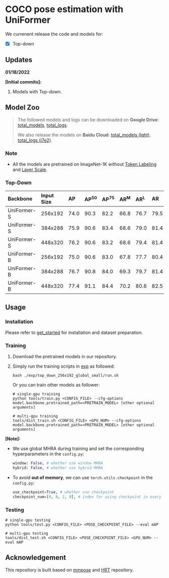 # COCO pose estimation with UniFormer

We currenent release the code and models for:

- [x] Top-down

  


## Updates

**01/18/2022**

**\[Initial commits\]:** 

1. Models with Top-down.

   


## Model Zoo

> The followed models and logs can be downloaded on **Google Drive**: [total_models](https://drive.google.com/drive/folders/14iH-q9BXSY3xGtIzzfudUsnKhoRf000h?usp=sharing), [total_logs](https://drive.google.com/drive/folders/14pmCt-dY_WrkHLxO66hsCuH2bSShs7Jm?usp=sharing). 
>
> We also release the models on **Baidu Cloud**: [total_models (lqht)](https://pan.baidu.com/s/1XqeHNNaxPGdb6BncG4TDCA), [total_logs (j7e2)](https://pan.baidu.com/s/1e-zS3auB_Y7ksCQdUAS6nA).

### Note

- All the models are pretrained on ImageNet-1K without [Token Labeling](https://arxiv.org/abs/2104.10858) and [Layer Scale](https://arxiv.org/abs/2103.17239).

### Top-Down

|   Backbone    | Input Size | AP | AP<sup>50</sup> | AP<sup>75</sup> | AR<sup>M</sup> | AR<sup>L</sup> | AR | FLOPs |                            Model                             |                             Log                              |                            Shell                             |
| :----------- | :-------- | :------------- | :-- | :--- | :---------------------------------------------------------- | :---------------------------------------------------------- | :---------------------------------------------------------- | :------------- | :------------- | :------------- | :------------- |
|  UniFormer-S  | 256x192 | 74.0 | 90.3 | 82.2 | 66.8 | 76.7 | 79.5 | 4.7G | [google](https://drive.google.com/file/d/162R0JuTpf3gpLe1IK6oxRoQK7JSj4ylx/view?usp=sharing) | [google](https://drive.google.com/file/d/15j40u97Db6TA2gMHdn0yFEsDFb5SMBy4/view?usp=sharing) | [run.sh](exp/top_down_256x192_global_small/run.sh)/[config](exp/top_down_256x192_global_small/config.py) |
|  UniFormer-S  | 384x288 | 75.9 | 90.6 | 83.4 | 68.6 | 79.0 | 81.4 | 11.1G | [google](https://drive.google.com/file/d/163vuFkpcgVOthC05jCwjGzo78Nr0eikW/view?usp=sharing) | [google](https://drive.google.com/file/d/15X9M_5cq9RQMgs64Yn9YvV5k5f0zOBHo/view?usp=sharing) | [run.sh](exp/top_down_384x288_global_small/run.sh)/[config](exp/top_down_384x288_global_small/config.py) |
|  UniFormer-S  | 448x320 | 76.2 | 90.6 | 83.2 | 68.6 | 79.4 | 81.4 | 14.8G | [google](https://drive.google.com/file/d/165nQRsT58SXJegcttksHwDn46Fme5dGX/view?usp=sharing) | [google](https://drive.google.com/file/d/15IJjSWp4R5OybMdV2CZEUx_TwXdTMOee/view?usp=sharing) | [run.sh](exp/top_down_448x320_global_small/run.sh)/[config](exp/top_down_448x320_global_small/config.py) |
|  UniFormer-B  | 256x192 | 75.0 | 90.6 | 83.0 | 67.8 | 77.7 | 80.4 | 9.2G | [google](https://drive.google.com/file/d/15tzJaRyEzyWp2mQhpjDbBzuGoyCaJJ-2/view?usp=sharing) | [google](https://drive.google.com/file/d/15jJyTPcJKj_id0PNdytloqt7yjH2M8UR/view?usp=sharing) | [run.sh](exp/top_down_256x192_global_base/run.sh)/[config](exp/top_down_256x192_global_base/config.py) |
| UniFormer-B | 384x288 | 76.7 | 90.8 | 84.0 | 69.3 | 79.7 | 81.4 | 14.8G | [google](https://drive.google.com/file/d/15qtUaOR_C7-vooheJE75mhA9oJQt3gSx/view?usp=sharing) | [google](https://drive.google.com/file/d/15L1Uxo_uRSMlGnOvWzAzkJLKX6Qh_xNw/view?usp=sharing) | [run.sh](exp/top_down_384x288_global_base/run.sh)/[config](exp/top_down_384x288_global_base/config.py) |
| UniFormer-B | 448x320 | 77.4 | 91.1 | 84.4 | 70.2 | 80.6 | 82.5 | 29.6G | [google](https://drive.google.com/file/d/156iNxetiCk8JJz41aFDmFh9cQbCaMk3D/view?usp=sharing) | [google](https://drive.google.com/file/d/15aRpZc2Tie5gsn3_l-aXto1MrC9wyzMC/view?usp=sharing) | [run.sh](exp/top_down_448x320_global_base/run.sh)/[config](exp/top_down_448x320_global_base/config.py) |

## Usage

### Installation

Please refer to [get_started](https://github.com/open-mmlab/mmpose/blob/master/docs/en/getting_started.md) for installation and dataset preparation.

### Training

1. Download the pretrained models in our repository.

2. Simply run the training scripts in [exp](exp) as followed:

   ```shell
   bash ./exp/top_down_256x192_global_small/run.sh
   ```

   Or you can train other models as follower:

   ```shell
   # single-gpu training
   python tools/train.py <CONFIG_FILE> --cfg-options model.backbone.pretrained_path=<PRETRAIN_MODEL> [other optional arguments]
   
   # multi-gpu training
   tools/dist_train.sh <CONFIG_FILE> <GPU_NUM> --cfg-options model.backbone.pretrained_path=<PRETRAIN_MODEL> [other optional arguments] 
   ```

**[Note]:**

- We use global MHRA during training and set the corresponding hyperparameters in the `config.py`:

  ```python
  window: False, # whether use window MHRA
  hybrid: False, # whether use hybrid MHRA
  ```
  
- To avoid **out of memory**, we can use `torch.utils.checkpoint`  in the `config.py`:

  ```python
  use_checkpoint=True, # whether use checkpoint
  checkpoint_num=[0, 0, 2, 0], # index for using checkpoint in every stage
  ```

### Testing

```shell
# single-gpu testing
python tools/test.py <CONFIG_FILE> <POSE_CHECKPOINT_FILE> --eval mAP

# multi-gpu testing
tools/dist_test.sh <CONFIG_FILE> <POSE_CHECKPOINT_FILE> <GPU_NUM> --eval mAP
```

## Acknowledgement

This repository is built based on [mmpose](https://github.com/open-mmlab/mmpose) and [HRT](https://github.com/HRNet/HRFormer/tree/main/pose) repository.

